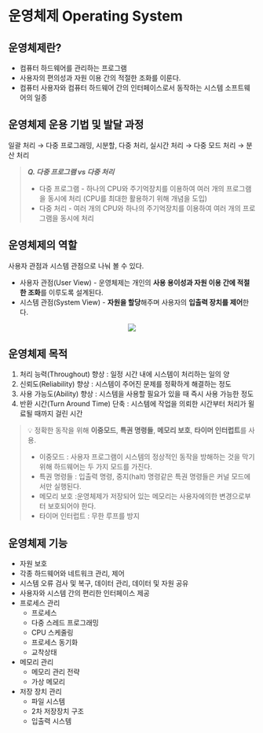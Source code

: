 # 운영체제 Operating System
## 운영체제란?

- 컴퓨터 하드웨어를 관리하는 프로그램
- 사용자의 편의성과 자원 이용 간의 적절한 조화를 이룬다.
- 컴퓨터 사용자와 컴퓨터 하드웨어 간의 인터페이스로서 동작하는 시스템 소프트웨어의 일종

## 운영체제 운용 기법 및 발달 과정

일괄 처리 → 다중 프로그래밍, 시분할, 다중 처리, 실시간 처리 → 다중 모드 처리 → 분산 처리

> ***Q. 다중 프로그램 vs 다중 처리***
>* 다중 프로그램 - 하나의 CPU와 주기억장치를 이용하여 여러 개의 프로그램을 동시에 처리 (CPU를 최대한 활용하기 위해 개념을 도입)
>* 다중 처리 - 여러 개의 CPU와 하나의 주기억장치를 이용하여 여러 개의 프로그램을 동시에 처리

## 운영체제의 역할

사용자 관점과 시스템 관점으로 나눠 볼 수 있다.

* 사용자 관점(User View) - 운영체제는 개인의 **사용 용이성과 자원 이용 간에 적절한 조화**를 이루도록 설계된다.
* 시스템 관점(System View) - **자원을 할당**해주며 사용자의 **입출력 장치를 제어**한다.

<p align="center">
  <img src="https://github.com/triflingness/CSnCT-Study/blob/main/OS/imgs/operating%20system%20placement.png">
</p>

## 운영체제 목적

1. 처리 능력(Throughout) 향상 : 일정 시간 내에 시스템이 처리하는 일의 양
2. 신뢰도(Reliability) 향상 : 시스템이 주어진 문제를 정확하게 해결하는 정도
3. 사용 가능도(Ability) 향상 : 시스템을 사용할 필요가 있을 때 즉시 사용 가능한 정도
4. 반환 시간(Turn Around Time) 단축 : 시스템에 작업을 의뢰한 시간부터 처리가 욀료될 때까지 걸린 시간

> 💡 정확한 동작을 위해 **이중모드**, **특권 명령들**, **메모리 보호**, **타이머 인터럽트**를 사용.
> * 이중모드 : 사용자 프로그램이 시스템의 정상적인 동작을 방해하는 것을 막기 위해 하드웨어는 두 가지 모드를 가진다.
> * 특권 명령들 : 입출력 명령, 중지(halt) 명령같은 특권 명령들은 커널 모드에서만 실행된다.
> * 메모리 보호 :운영체제가 저장되어 있는 메모리는 사용자에의한 변경으로부터 보호되어야 한다.
> * 타이머 인터럽트 : 무한 루프를 방지

## 운영체제 기능

- 자원 보호
- 각종 하드웨어와 네트워크 관리, 제어
- 시스템 오류 검사 및 복구, 데이터 관리, 데이터 및 자원 공유
- 사용자와 시스템 간의 편리한 인터페이스 제공
- 프로세스 관리
    - 프로세스
    - 다중 스레드 프로그래밍
    - CPU 스케줄링
    - 프로세스 동기화
    - 교착상태
- 메모리 관리
    - 메모리 관리 전략
    - 가상 메모리
- 저장 장치 관리
    - 파일 시스템
    - 2차 저장장치 구조
    - 입출력 시스템
